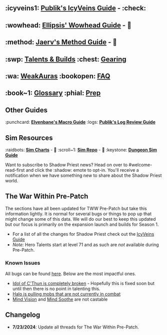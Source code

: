## :icyveins1: [**Publik's IcyVeins Guide**](<https://www.icy-veins.com/wow/shadow-priest-pve-dps-guide>)   - :check: 
## :wowhead: [**Ellipsis' Wowhead Guide**](<https://www.wowhead.com/guide/classes/priest/shadow/overview-pve-dps>) - :construction:
## :method: [**Jaerv's Method Guide**](<https://www.method.gg/guides/shadow-priest>)      - :construction:

## :swp: [**Talents & Builds**](https://discord.com/channels/118456785047781384/1170437618903810198)       :chest: [**Gearing**](https://discord.com/channels/118456785047781384/1170438451276030003)
## :wa: [**WeakAuras**](https://discord.com/channels/118456785047781384/1170438550169337906)                :bookopen: [**FAQ**](https://discord.com/channels/118456785047781384/1170438625935228958)
## :book~1: [**Glossary**](https://discord.com/channels/118456785047781384/1170438694457585726)                     :phial: [**Prep**](https://discord.com/channels/118456785047781384/1170438919997902951)

## Other Guides
:punchcard: [**Elvenbane's Macro Guide**](<https://us.forums.blizzard.com/en/wow/t/useful-macro-templates/42937>)
:logs: [**Publik's Log Review Guide**](<https://gist.github.com/seanpeters86/0079136f148c49aae7bcb807c72ccb9d>)
## Sim Resources
:raidbots: [**Sim Charts**](<https://warcraftpriests.github.io/>) - :construction:
:scroll~1: [**Sim Repo**](<https://github.com/WarcraftPriests/tww-shadow-priest>) - :construction:
:keystone: [**Dungeon Sim Guide**](<https://warcraftpriests.com/shadow-priest-dungeon-sims/>)

Want to subscribe to Shadow Priest news? Head on over to #welcome-read-first and click the :shadow: emote to opt-in. You'll receive a notification when we have something new to share about the Shadow Priest world.

## The War Within Pre-Patch
The sections have all been updated for TWW Pre-Patch but take this information lightly. It is normal for several bugs or things to pop up that might change some of this data. We will do our best to keep this updated but our focus is primarily on the expansion launch and builds for Season 1.
- For a list of all the changes for Shadow Priest check out the [IcyVeins Guide](<https://www.icy-veins.com/wow/shadow-priest-the-war-within-pve-guide>)
- *Note:* Hero Talents start at level 71 and as such are _not_ available during Pre-Patch.

### Known Issues
All bugs can be found [here](<https://github.com/SimCMinMax/WoW-BugTracker/issues?q=is%3Aopen+is%3Aissue+label%3APriest+>). Below are the most impactful ones.
- [Idol of C'Thun is completely broken](<https://github.com/SimCMinMax/WoW-BugTracker/issues/1218>) - Hopefully this is fixed soon but until then there is no point in talenting this.
- [Halo is pulling mobs that are not currently in combat](<https://github.com/SimCMinMax/WoW-BugTracker/issues/1217>)
- [Mind Vision](<https://github.com/SimCMinMax/WoW-BugTracker/issues/1198>) and [Mind Soothe](<https://github.com/SimCMinMax/WoW-BugTracker/issues/1197>) are not castable

## Changelog
- **7/23/2024**: Update all threads for The War Within Pre-Patch.